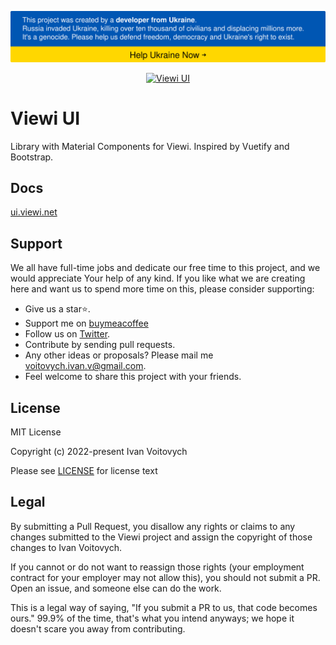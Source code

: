 [![Stand With Ukraine](https://raw.githubusercontent.com/vshymanskyy/StandWithUkraine/main/banner-direct-single.svg)](https://stand-with-ukraine.pp.ua)

<p align="center"><a href="https://ui.viewi.net/"><img src="https://ui.viewi.net/logo.svg" alt="Viewi UI" height="180"/></a></p>

# Viewi UI

Library with Material Components for Viewi. Inspired by Vuetify and Bootstrap.

Docs
--------
[ui.viewi.net](https://ui.viewi.net)


Support
--------

We all have full-time jobs and dedicate our free time to this project, and we would appreciate Your help of any kind. If you like what we are creating here and want us to spend more time on this, please consider supporting:

 - Give us a star⭐.
 - Support me on [buymeacoffee](https://www.buymeacoffee.com/ivan.v)
 - Follow us on [Twitter](https://twitter.com/viewiphp).
 - Contribute by sending pull requests.
 - Any other ideas or proposals? Please mail me voitovych.ivan.v@gmail.com.
 - Feel welcome to share this project with your friends.


License
--------

MIT License

Copyright (c) 2022-present Ivan Voitovych

Please see [LICENSE](/LICENSE) for license text


Legal
------

By submitting a Pull Request, you disallow any rights or claims to any changes submitted to the Viewi project and assign the copyright of those changes to Ivan Voitovych.

If you cannot or do not want to reassign those rights (your employment contract for your employer may not allow this), you should not submit a PR. Open an issue, and someone else can do the work.

This is a legal way of saying, "If you submit a PR to us, that code becomes ours." 99.9% of the time, that's what you intend anyways; we hope it doesn't scare you away from contributing.
